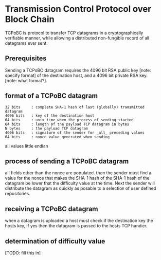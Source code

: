 # Transmission Control Protocol over Block Chain

TCPoBC is protocol to transfer TCP datagrams in a cryptographically verifiable 
manner, while allowing a distributed non-fungible record of all
datagrams ever sent.

## Prerequisites

Sending a TCPoBC datagram requires the 4096 bit RSA public key [note: specify format] of the 
destination host, and a 4096 bit private RSA key. [note: what format?].

## format of a TCPoBC datagram

    32 bits     : complete SHA-1 hash of last (globally) transmitted datagram
    4096 bits   : key of the destination host
    64 bits     : unix time when the process of sending started
    64 bits     : length of the payload TCP datagram in bytes
    N bytes     : the payload TCP datagram
    4096 bits   : signature of the sender for _all_ preceding values
    64 bits     : nonce value generated when sending

all values little endian

## process of sending a TCPoBC datagram

all fields other than the nonce are populated.
then the sender must find a value for the nonce that makes the SHA-1 hash of the SHA-1 hash of the 
datagram be lower that the difficulty value at the time. Next the sender will distribute the datagram
as quickly as posable to a selection of user defined repositories.

## receiving a TCPoBC datagram

when a datagram is uploaded a host must check if the destination key the hosts key, if yes then the 
datagram is passed to the hosts TCP handier.

## determination of difficulty value

[TODO: fill this in]
